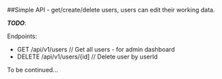 ##Simple API - get/create/delete users, users can edit their working data.

***TODO***:

Endpoints:
- GET /api/v1/users // Get all users - for admin dashboard
- DELETE /api/v1/users/{id] // Delete user by userId


To be continued...